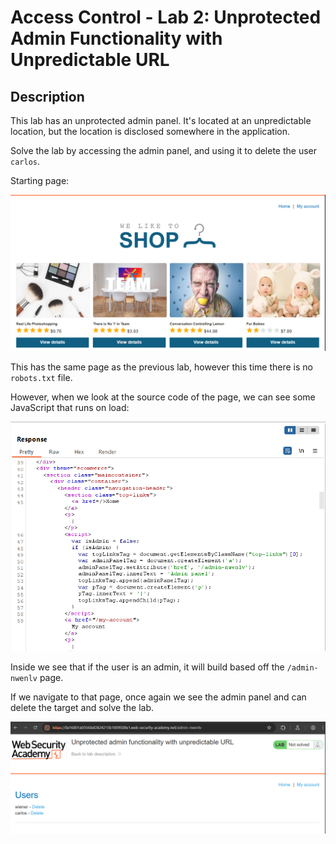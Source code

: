 # Access Control - Lab 2: Unprotected Admin Functionality with Unpredictable URL

## Description

This lab has an unprotected admin panel. It's located at an unpredictable location, but the location is disclosed somewhere in the application.

Solve the lab by accessing the admin panel, and using it to delete the user `carlos`.

Starting page:

![](home_page.png)

This has the same page as the previous lab, however this time there is no `robots.txt` file.

However, when we look at the source code of the page, we can see some JavaScript that runs on load:

![](javascript.png)

Inside we see that if the user is an admin, it will build based off the `/admin-nwenlv` page. 

If we navigate to that page, once again we see the admin panel and can delete the target and solve the lab.

![](admin.png)